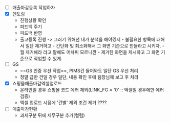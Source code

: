 - [ ] 매출마감등록 작업하자 
- [x] 멘토링 
	- 진행상황 확인 
	- 피드백 주기 
	- 피드백 반영
	- 출고등록 진행 -> 그러기 위해선 내가 분석을 해야겠지 
			- 불필요한 항목에 대해서 일단 제거하고 
			- 간단화 및 최소화해서 그 화면 기준으로 만들라고 시키자. 
			- 뭘 제거해라 라고 말해도 어차피 모르니깐 
			- 제거된 화면을 제시하고 그 화면 기준으로 작업할 수 있게. 
- [ ] GS 
	- ==GS 인증 우선 작업==, PIMS건 들어와도 일단 GS 우선 처리 
	- 정말 급한 건일 경우 일단, 내용 확인 후에 팀장님께 보고 후 처리 
- [x] 쇼핑몰매출마감엑셀업로드
	- 온라인일 경우 쇼핑몰 코드 에러 제외(LINK_FG = '0' :: 엑셀일 경우에만 에러 검증)
	- 엑셀 업로드 시점에 '건별' 제외 조건 제거 ???? 
- [ ]  매출마감현황
	- 과세구분 뒤에 세무구분 추가(컬럼)
